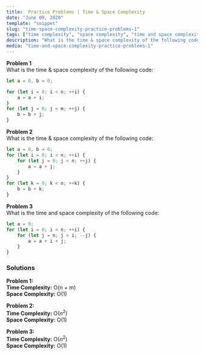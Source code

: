 ```yaml
---
title:  Practice Problems | Time & Space Complexity
date: "June 09, 2020"
template: "snippet"
slug: "time-space-complexity-practice-problems-1"
tags: ["time complexity", "space complexity", "time and space complexity"]
description: "What is the time & space complexity of the following code:"
media: "time-and-space-complexity-practice-problems-1"
---
```

**Problem 1**  
What is the time & space complexity of the following code:

```javascript
let a = 0, b = 0;

for (let i = 0; i < n; ++i) {
    a = a + i;
}
for (let j = 0; j < m; ++j) {
    b = b + j;
}
```

**Problem 2**  
What is the time & space complexity of the following code:
```javascript
let a = 0, b = 0;
for (let i = 0; i < n; ++i) {
    for (let j = 0; j < n; ++j) {
        a = a + j;
    }
}
for (let k = 0; k < n; ++k) {
    b = b + k;
}
```

**Problem 3**  
What is the time and space complexity of the following code:
```javascript
let a = 0;
for (let i = 0; i < n; ++i) {
    for (let j = n; j > i; --j) {
        a = a + i + j;
    }
}
```

### Solutions

**Problem 1:**  
**Time Complexity:** O(n + m)  
**Space Complexity:** O(1)  

**Problem 2:**  
**Time Complexity:** O($n^2$)  
**Space Complexity:** O(1)  

**Problem 3:**  
**Time Complexity:** O($n^2$)  
**Space Complexity:** O(1)  
